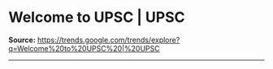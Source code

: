 # Welcome to UPSC | UPSC

**Source:** https://trends.google.com/trends/explore?q=Welcome%20to%20UPSC%20|%20UPSC

---


